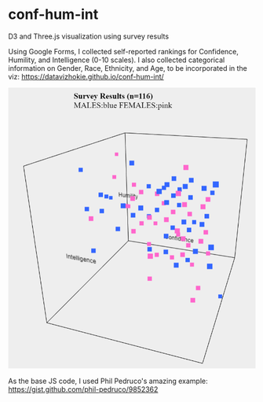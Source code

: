 # conf-hum-int
D3 and Three.js visualization using survey results

Using Google Forms, I collected self-reported rankings for Confidence, Humility, and Intelligence (0-10 scales). I also collected categorical information on Gender, Race, Ethnicity, and Age, to be incorporated in the viz:  https://datavizhokie.github.io/conf-hum-int/

![CHI screenshot](https://github.com/datavizhokie/conf-hum-int/blob/master/Screenshot.PNG "CHI screenshot")

As the base JS code, I used Phil Pedruco's amazing example:
https://gist.github.com/phil-pedruco/9852362
